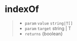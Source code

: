 # indexOf<T>

> - `param` `value` `string|T[]`
> - `param` `target` string | T
> - `returns` {boolean}

